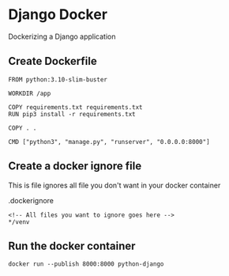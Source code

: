 # Django Docker

Dockerizing a Django application

## Create Dockerfile

```
FROM python:3.10-slim-buster

WORKDIR /app

COPY requirements.txt requirements.txt
RUN pip3 install -r requirements.txt

COPY . .

CMD ["python3", "manage.py", "runserver", "0.0.0.0:8000"]
```

## Create a docker ignore file

This is file ignores all file you don't want in your docker container

.dockerignore

```
<!-- All files you want to ignore goes here -->
*/venv
```

## Run the docker container

```
docker run --publish 8000:8000 python-django
```
